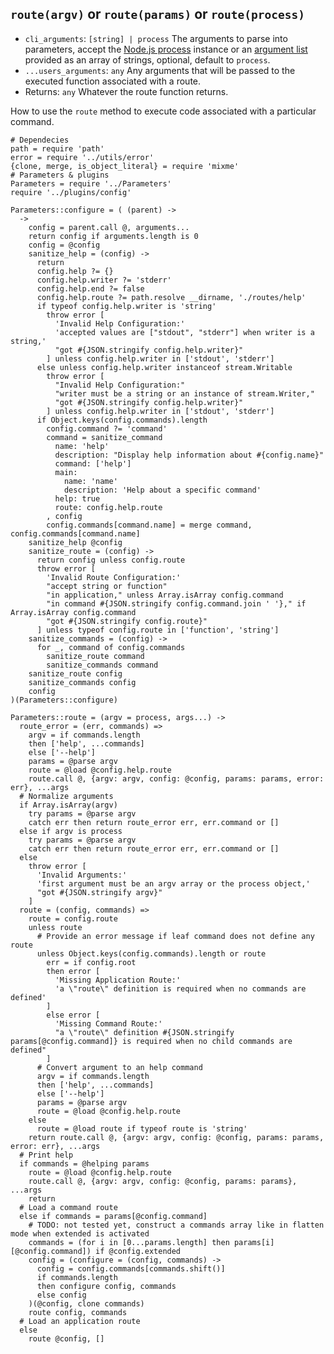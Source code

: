 
## `route(argv)` or `route(params)` or `route(process)`

* `cli_arguments`: `[string] | process` The arguments to parse into parameters, accept the [Node.js process](https://nodejs.org/api/process.html) instance or an [argument list](https://nodejs.org/api/process.html#process_process_argv) provided as an array of strings, optional, default to `process`.
* `...users_arguments`: `any` Any arguments that will be passed to the executed function associated with a route.
* Returns: `any` Whatever the route function returns.

How to use the `route` method to execute code associated with a particular command.

    # Dependecies
    path = require 'path'
    error = require '../utils/error'
    {clone, merge, is_object_literal} = require 'mixme'
    # Parameters & plugins
    Parameters = require '../Parameters'
    require '../plugins/config'

    Parameters::configure = ( (parent) ->
      ->
        config = parent.call @, arguments...
        return config if arguments.length is 0
        config = @config
        sanitize_help = (config) ->
          return
          config.help ?= {}
          config.help.writer ?= 'stderr'
          config.help.end ?= false
          config.help.route ?= path.resolve __dirname, './routes/help'
          if typeof config.help.writer is 'string'
            throw error [
              'Invalid Help Configuration:'
              'accepted values are ["stdout", "stderr"] when writer is a string,'
              "got #{JSON.stringify config.help.writer}"
            ] unless config.help.writer in ['stdout', 'stderr']
          else unless config.help.writer instanceof stream.Writable
            throw error [
              "Invalid Help Configuration:"
              "writer must be a string or an instance of stream.Writer,"
              "got #{JSON.stringify config.help.writer}"
            ] unless config.help.writer in ['stdout', 'stderr']
          if Object.keys(config.commands).length
            config.command ?= 'command'
            command = sanitize_command
              name: 'help'
              description: "Display help information about #{config.name}"
              command: ['help']
              main:
                name: 'name'
                description: 'Help about a specific command'
              help: true
              route: config.help.route
            , config
            config.commands[command.name] = merge command, config.commands[command.name]
        sanitize_help @config
        sanitize_route = (config) ->
          return config unless config.route
          throw error [
            'Invalid Route Configuration:'
            "accept string or function"
            "in application," unless Array.isArray config.command
            "in command #{JSON.stringify config.command.join ' '}," if Array.isArray config.command
            "got #{JSON.stringify config.route}"
          ] unless typeof config.route in ['function', 'string']
        sanitize_commands = (config) ->
          for _, command of config.commands
            sanitize_route command
            sanitize_commands command
        sanitize_route config
        sanitize_commands config
        config
    )(Parameters::configure)
    
    Parameters::route = (argv = process, args...) ->
      route_error = (err, commands) =>
        argv = if commands.length
        then ['help', ...commands]
        else ['--help']
        params = @parse argv
        route = @load @config.help.route
        route.call @, {argv: argv, config: @config, params: params, error: err}, ...args
      # Normalize arguments
      if Array.isArray(argv)
        try params = @parse argv
        catch err then return route_error err, err.command or []
      else if argv is process
        try params = @parse argv
        catch err then return route_error err, err.command or []
      else
        throw error [
          'Invalid Arguments:'
          'first argument must be an argv array or the process object,'
          "got #{JSON.stringify argv}"
        ]
      route = (config, commands) =>
        route = config.route
        unless route
          # Provide an error message if leaf command does not define any route
          unless Object.keys(config.commands).length or route
            err = if config.root
            then error [
              'Missing Application Route:'
              'a \"route\" definition is required when no commands are defined'
            ]
            else error [
              'Missing Command Route:'
              "a \"route\" definition #{JSON.stringify params[@config.command]} is required when no child commands are defined"
            ]
          # Convert argument to an help command
          argv = if commands.length
          then ['help', ...commands]
          else ['--help']
          params = @parse argv
          route = @load @config.help.route
        else
          route = @load route if typeof route is 'string'
        return route.call @, {argv: argv, config: @config, params: params, error: err}, ...args
      # Print help
      if commands = @helping params
        route = @load @config.help.route
        route.call @, {argv: argv, config: @config, params: params}, ...args
        return
      # Load a command route
      else if commands = params[@config.command]
        # TODO: not tested yet, construct a commands array like in flatten mode when extended is activated
        commands = (for i in [0...params.length] then params[i][@config.command]) if @config.extended
        config = (configure = (config, commands) ->
          config = config.commands[commands.shift()]
          if commands.length
          then configure config, commands
          else config
        )(@config, clone commands)
        route config, commands
      # Load an application route
      else
        route @config, []
